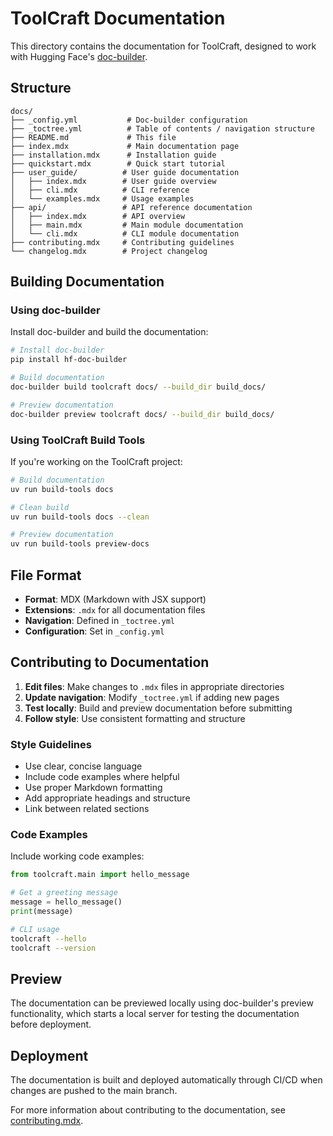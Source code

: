 # ToolCraft Documentation

This directory contains the documentation for ToolCraft, designed to work with Hugging Face's [doc-builder](https://github.com/huggingface/doc-builder).

## Structure

```
docs/
├── _config.yml           # Doc-builder configuration
├── _toctree.yml          # Table of contents / navigation structure
├── README.md             # This file
├── index.mdx             # Main documentation page
├── installation.mdx      # Installation guide
├── quickstart.mdx        # Quick start tutorial
├── user_guide/          # User guide documentation
│   ├── index.mdx        # User guide overview
│   ├── cli.mdx          # CLI reference
│   └── examples.mdx     # Usage examples
├── api/                 # API reference documentation
│   ├── index.mdx        # API overview
│   ├── main.mdx         # Main module documentation
│   └── cli.mdx          # CLI module documentation
├── contributing.mdx     # Contributing guidelines
└── changelog.mdx        # Project changelog
```

## Building Documentation

### Using doc-builder

Install doc-builder and build the documentation:

```bash
# Install doc-builder
pip install hf-doc-builder

# Build documentation
doc-builder build toolcraft docs/ --build_dir build_docs/

# Preview documentation
doc-builder preview toolcraft docs/ --build_dir build_docs/
```

### Using ToolCraft Build Tools

If you're working on the ToolCraft project:

```bash
# Build documentation
uv run build-tools docs

# Clean build
uv run build-tools docs --clean

# Preview documentation
uv run build-tools preview-docs
```

## File Format

- **Format**: MDX (Markdown with JSX support)
- **Extensions**: `.mdx` for all documentation files
- **Navigation**: Defined in `_toctree.yml`
- **Configuration**: Set in `_config.yml`

## Contributing to Documentation

1. **Edit files**: Make changes to `.mdx` files in appropriate directories
2. **Update navigation**: Modify `_toctree.yml` if adding new pages
3. **Test locally**: Build and preview documentation before submitting
4. **Follow style**: Use consistent formatting and structure

### Style Guidelines

- Use clear, concise language
- Include code examples where helpful
- Use proper Markdown formatting
- Add appropriate headings and structure
- Link between related sections

### Code Examples

Include working code examples:

```python
from toolcraft.main import hello_message

# Get a greeting message
message = hello_message()
print(message)
```

```bash
# CLI usage
toolcraft --hello
toolcraft --version
```

## Preview

The documentation can be previewed locally using doc-builder's preview functionality, which starts a local server for testing the documentation before deployment.

## Deployment

The documentation is built and deployed automatically through CI/CD when changes are pushed to the main branch.

For more information about contributing to the documentation, see [contributing.mdx](contributing.mdx).
